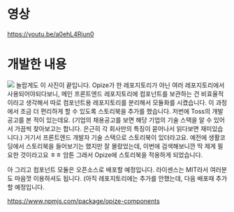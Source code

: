 # 영상
https://youtu.be/a0ehL4Rjun0

# 개발한 내용
![](https://images.velog.io/images/phw3071/post/133f7871-1dc3-4226-8285-e0c9d866e6cc/image.png)
놀랍게도 이 사진이 끝입니다. Opize가 한 레포지토리가 아닌 여러 레포지토리에서 사용되어야되다보니, 메인 프론트엔드 레포지토리에 컴포넌트를 보관하는 건 비효율적이라고 생각해서 따로 컴포넌트용 레포지토리를 분리해서 모듈화를 시켰습니다. 이 과정에서 조금 더 편리하게 할 수 있도록 스토리북을 추가를 했습니다. 저번에 Toss의 개발 공고를 본 적이 있는데요. (기업의 채용공고를 보면 해당 기업의 기술 스택을 알 수 있어서 가끔씩 찾아보고는 합니다. 은근히 각 회사만의 특징이 묻어나서 읽다보면 재미있습니다.) 거기서 프론트엔드 개발자 기술 스택으로 스토리북이 있더라고요. 예전에 생활코딩에서 스토리북을 들어보기는 했지만 잘 몰랐었는데, 이번에 검색해보니깐 딱 제게 필요한 것이라고요 ㅎㅎ 암튼 그래서 Opize에 스토리북을 적용하게 되었습니다. 

아 그리고 컴포넌트 모듈은 오픈소스로 배포할 예정입니다. 라이센스는 MIT라서 여러분도 마음껏 이용하셔도 됩니다. (아직 레포지토리에는 추가를 안했는데, 다음 배포때 추가할 예정입니다. 

https://www.npmjs.com/package/opize-components
